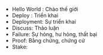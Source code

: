 - Hello World : Chào thế giới
- Deploy : Triển khai
- Deployment: Sự triển khai
- Discuss: Thảo luận
- Failure: Sự hỏng, hư hỏng, thất bại
- Proof: Bằng chứng, chứng cứ
- Stake: 
